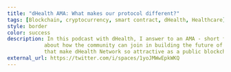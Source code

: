 ```yaml
---
title: "dHealth AMA: What makes our protocol different?"
tags: [Blockchain, cryptocurrency, smart contract, dHealth, Healthcare]
style: border
color: success
description: In this podcast with dHealth, I answer to an AMA - short for Ask Me Anything - about the blockchain protocol and
            about how the community can join in building the future of healthcare. This podcast goes on about some of the feats
            that make dHealth Network so attractive as a public blockchain infrastructure for Healthcare.
external_url: https://twitter.com/i/spaces/1yoJMWwEpkWKQ
---
```



